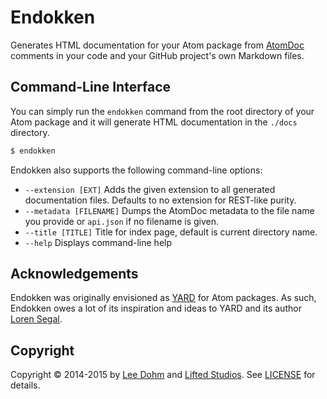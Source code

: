 # Endokken

Generates HTML documentation for your Atom package from [AtomDoc][atomdoc] comments in your code and your GitHub project's own Markdown files.

## Command-Line Interface

You can simply run the `endokken` command from the root directory of your Atom package and it will generate HTML documentation in the `./docs` directory.

```sh
$ endokken
```

Endokken also supports the following command-line options:

* `--extension [EXT]` Adds the given extension to all generated documentation files. Defaults to no extension for REST-like purity.
* `--metadata [FILENAME]` Dumps the AtomDoc metadata to the file name you provide or `api.json` if no filename is given.
* `--title [TITLE]` Title for index page, default is current directory name.
* `--help` Displays command-line help

## Acknowledgements

Endokken was originally envisioned as [YARD][yard] for Atom packages. As such, Endokken owes a lot of its inspiration and ideas to YARD and its author [Loren Segal][lsegal].

## Copyright

Copyright &copy; 2014-2015 by [Lee Dohm][lee-dohm] and [Lifted Studios][lifted]. See [LICENSE][license] for details.

[atomdoc]: https://github.com/atom/atomdoc
[lee-dohm]: http://www.lee-dohm.com
[lifted]: http://www.liftedstudios.com
[lsegal]: https://github.com/lsegal
[license]: https://github.com/lee-dohm/endokken/blob/master/LICENSE.md
[yard]: http://yardoc.org
